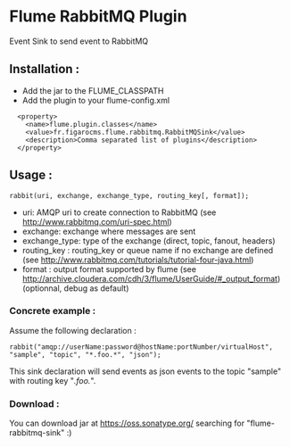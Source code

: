 # Flume RabbitMQ Plugin

Event Sink to send event to RabbitMQ

## Installation :

 * Add the jar to the FLUME_CLASSPATH
 * Add the plugin to your flume-config.xml

```
  <property>
    <name>flume.plugin.classes</name>                                         
    <value>fr.figarocms.flume.rabbitmq.RabbitMQSink</value>
    <description>Comma separated list of plugins</description>
  </property>
```

## Usage :

```
rabbit(uri, exchange, exchange_type, routing_key[, format]);

```

 * uri: AMQP uri to create connection to RabbitMQ (see http://www.rabbitmq.com/uri-spec.html)
 * exchange: exchange where messages are sent
 * exchange_type: type of the exchange (direct, topic, fanout, headers)
 * routing_key : routing_key or queue name if no exchange are defined (see http://www.rabbitmq.com/tutorials/tutorial-four-java.html)
 * format : output format supported by flume (see http://archive.cloudera.com/cdh/3/flume/UserGuide/#_output_format) (optionnal, debug as default)



### Concrete example :

Assume the following declaration :

```
rabbit("amqp://userName:password@hostName:portNumber/virtualHost", "sample", "topic", "*.foo.*", "json");
```

This sink declaration will send events as json events to the topic "sample" with routing key "*.foo.*".


### Download :

You can download jar at https://oss.sonatype.org/ searching for "flume-rabbitmq-sink" :)

